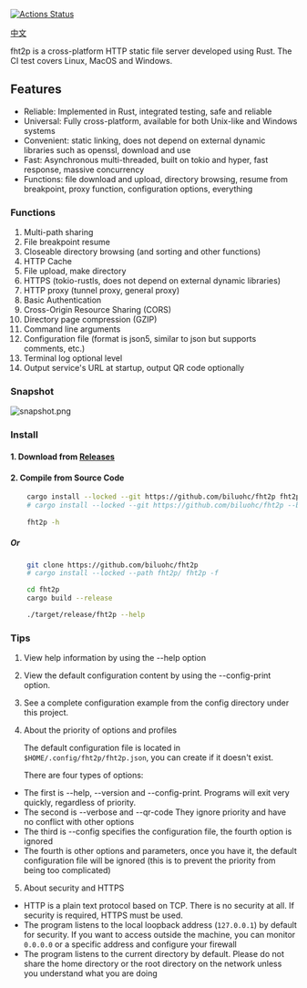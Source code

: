 [![Actions Status](https://github.com/biluohc/fht2p/workflows/CI/badge.svg)](https://github.com/biluohc/fht2p/actions)

[中文](https://github.com/biluohc/fht2p/blob/master/readme_zh.md)

fht2p is a cross-platform HTTP static file server developed using Rust. The CI test covers Linux, MacOS and Windows.

## Features
- Reliable: Implemented in Rust, integrated testing, safe and reliable
- Universal: Fully cross-platform, available for both Unix-like and Windows systems
- Convenient: static linking, does not depend on external dynamic libraries such as openssl, download and use
- Fast: Asynchronous multi-threaded, built on tokio and hyper, fast response, massive concurrency
- Functions: file download and upload, directory browsing, resume from breakpoint, proxy function, configuration options, everything

### Functions
1. Multi-path sharing
1. File breakpoint resume
1. Closeable directory browsing (and sorting and other functions)
1. HTTP Cache
1. File upload, make directory
1. HTTPS (tokio-rustls, does not depend on external dynamic libraries)
1. HTTP proxy (tunnel proxy, general proxy)
1. Basic Authentication
1. Cross-Origin Resource Sharing (CORS)
1. Directory page compression (GZIP)
1. Command line arguments
1. Configuration file (format is json5, similar to json but supports comments, etc.)
1. Terminal log optional level
1. Output service's URL at startup, output QR code optionally 

### Snapshot

![snapshot.png](https://raw.githubusercontent.com/biluohc/fht2p/master/config/assets/snapshot.png)

### Install

#### 1. Download from [Releases](https://github.com/biluohc/fht2p/releases)

#### 2. Compile from Source Code
```sh
    cargo install --locked --git https://github.com/biluohc/fht2p fht2p -f
    # cargo install --locked --git https://github.com/biluohc/fht2p --branch dev fht2p -f
    
    fht2p -h
```
##### Or
```sh
    git clone https://github.com/biluohc/fht2p
    # cargo install --locked --path fht2p/ fht2p -f

    cd fht2p
    cargo build --release

    ./target/release/fht2p --help
```

### Tips

1. View help information by using the --help option
1. View the default configuration content by using the --config-print option.
1. See a complete configuration example from the config directory under this project.

2. About the priority of options and profiles

    The default configuration file is located in `$HOME/.config/fht2p/fht2p.json`, you can create if it doesn't exist.

    There are four types of options:
- The first is --help, --version and --config-print. Programs will exit very quickly, regardless of priority.
- The second is --verbose and --qr-code They ignore priority and have no conflict with other options
- The third is --config specifies the configuration file, the fourth option is ignored
- The fourth is other options and parameters, once you have it, the default configuration file will be ignored (this is to prevent the priority from being too complicated)

5. About security and HTTPS

- HTTP is a plain text protocol based on TCP. There is no security at all. If security is required, HTTPS must be used.
- The program listens to the local loopback address (`127.0.0.1`) by default for security. If you want to access outside the machine, you can monitor` 0.0.0.0` or a specific address and configure your firewall
- The program listens to the current directory by default. Please do not share the home directory or the root directory on the network unless you understand what you are doing

